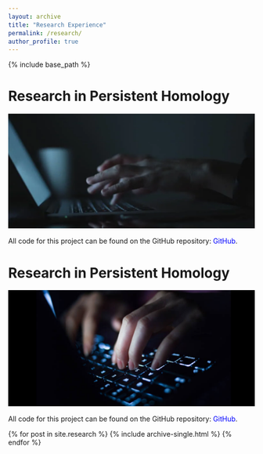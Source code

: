 ```yaml
---
layout: archive
title: "Research Experience"
permalink: /research/
author_profile: true
---
```


{% include base_path %}

# Research in Persistent Homology  

![](/images/ph_cover.png)

All code for this project can be found on the GitHub repository: 
<a href="https://github.com/edgarlepe/Persistence/tree/master/Project" style="color: blue; text-decoration: none;">GitHub</a>.


# Research in Persistent Homology 

![](/images/ph2_cover.png)

All code for this project can be found on the GitHub repository: 
<a href="https://github.com/edgarlepe/Persistence/tree/master/Project" style="color: blue; text-decoration: none;">GitHub</a>.


{% for post in site.research %}
  {% include archive-single.html %}
{% endfor %}
